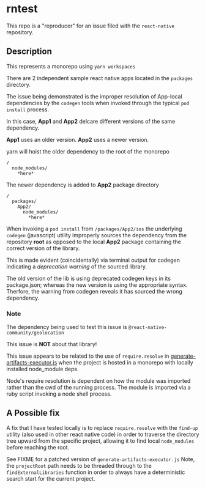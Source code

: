 # rntest

This repo is a "reproducer" for an issue filed with the `react-native` repository.

## Description

This represents a monorepo using `yarn workspaces`

There are 2 independent sample react native apps located in the `packages` directory.

The issue being demonstrated is the improper resolution of App-local dependencies by the `codegen` tools when invoked through the typical `pod install` process.

In this case, **App1** and **App2** delcare different versions of the same dependency.

**App1** uses an older version. **App2** uses a newer version.

yarn will hoist the older dependency to the root of the monorepo

```
/
  node_modules/
    *here*
```

The newer dependency is added to **App2** package directory
```
/
  packages/
    App2/
      node_modules/
        *here*
```

When invoking a `pod install` from `/packages/App2/ios` the underlying `codegen` (javascript) utility improperly sources the dependency from the repository **root** as opposed to the local **App2** package containing the correct version of the library.

This is made evident (coincidentally) via terminal output for codegen indicating a *deprecation warning* of the sourced library.

The old version of the lib is using deprecated codegen keys in its package.json; whereas the new version is using the appropriate syntax. Therfore, the warning from codegen reveals it has sourced the wrong dependency.

### Note
The dependency being used to test this issue is `@react-native-community/geolocation`

This issue is **NOT** about that library!

This issue appears to be related to the use of `require.resolve` in [generate-artifacts-executor.js](https://github.com/facebook/react-native/blob/8d3c4fb47514e0599a64dcb7197c26c75f9b0b7a/packages/react-native/scripts/codegen/generate-artifacts-executor.js#L241) when the project is hosted in a monorepo with locally installed node_module deps.

Node's require resolution is dependent on how the module was imported rather than the cwd of the running process. The module is imported via a ruby script invoking a node shell process.

## A Possible fix
A fix that I have tested locally is to replace `require.resolve` with the `find-up` utility (also used in other react native code) in order to traverse the directory tree upward from the specific project, allowing it to find local `node_modules` before reaching the root.

See FIXME for a patched version of `generate-artifacts-executor.js` Note, the `projectRoot` path needs to be threaded through to the `findExternalLibraries` function in order to always have a deterministic search start for the current project.
